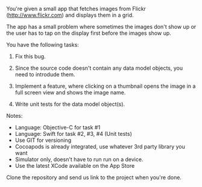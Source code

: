 You're given a small app that fetches images from Flickr (http://www.flickr.com) and displays them in a grid. 

The app has a small problem where sometimes the images don't show up or the user has to tap on the display first before the images show up. 



You have the following tasks: 


1. Fix this bug.

2. Since the source code doesn't contain any data model objects, you need to introdude them.

3. Implement a feature, where clicking on a thumbnail opens the image in a full screen view and shows the image name.

4. Write unit tests for the data model object(s).

Notes: 

- Language: Objective-C for task #1
- Language: Swift for task #2, #3, #4 (Unit tests) 
- Use GIT for versioning
- Cocoapods is already integrated, use whatever 3rd party library you want
- Simulator only, doesn't have to run run on a device.
- Use the latest XCode available on the App Store


Clone the repository and send us link to the project when you're done.